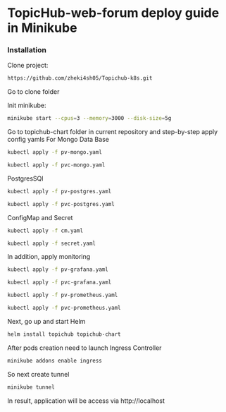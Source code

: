 # TopicHub-web-forum deploy guide in Minikube

### Installation
Clone project:
```bash
https://github.com/zheki4sh05/Topichub-k8s.git
```
Go to clone folder

Init minikube:
```bash
minikube start --cpus=3 --memory=3000 --disk-size=5g
```
Go to topichub-chart folder in current repository and step-by-step apply config yamls
For Mongo Data Base
```bash
kubectl apply -f pv-mongo.yaml
```
```bash
kubectl apply -f pvc-mongo.yaml
```

PostgresSQl
```bash
kubectl apply -f pv-postgres.yaml
```
```bash
kubectl apply -f pvc-postgres.yaml
```

ConfigMap and Secret
```bash
kubectl apply -f cm.yaml
```
```bash
kubectl apply -f secret.yaml
```

In addition, apply monitoring
```bash
kubectl apply -f pv-grafana.yaml
```
```bash
kubectl apply -f pvc-grafana.yaml
```
```bash
kubectl apply -f pv-prometheus.yaml
```
```bash
kubectl apply -f pvc-prometheus.yaml
```
Next, go up and start Helm 
```bash
helm install topichub topichub-chart
```

After pods creation need to launch Ingress Controller
```bash
minikube addons enable ingress
```
So next create tunnel
```bash
minikube tunnel
```

In result, application will be access via http://localhost






